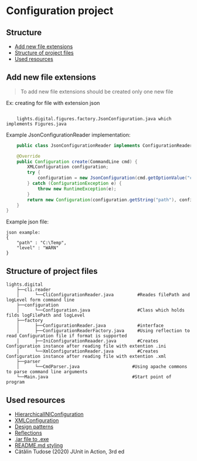 # Configuration project #

## Structure ##

* [Add new file extensions](#add-new-file-extensions)
* [Structure of project files](#structure-of-project-files)
* [Used resources](#used-resources)

## Add new file extensions ##
 
> To add new file extensions should be created only one new file


Ex: creating for file with extension json
````  
    
    lights.digital.figures.factory.JsonConfiguration.java which implements Figures.java
````

Example JsonConfigurationReader implementation:

```java
    public class JsonConfigurationReader implements ConfigurationReader {

    @Override
    public Configuration create(CommandLine cmd) {
        XMLConfiguration configuration;
        try {
            configuration = new JsonConfiguration(cmd.getOptionValue("c"));
        } catch (ConfigurationException e) {
            throw new RuntimeException(e);
        }
        return new Configuration(configuration.getString("path"), configuration.getString("level"));
    }
}
```


Example json file:

```
json example:
{
    "path" : "C:\Temp",
    "level" : "WARN"
}
```
## Structure of project files ##

    lights.digital    
        ├──cli.reader
        │      └──CliConfigurationReader.java         #Reades filePath and logLevel form command line 
        ├──configuration
        │      └──Configuration.java                  #Class which holds filds logFilePath and logLevel
        ├──factory
        │      ├──ConfigurationReader.java            #interface
        │      ├──ConfigurationReaderFactory.java     #Using reflection to read Configuration file if format is supported 
        │      ├──IniConfigurationReaader.java        #Creates Configuration instance after reading file with extention .ini
        │      └──XmlConfigurationReader.java         #Creates Configuration instance after reading file with extention .xml
        ├──parser
        │      └──CmdParser.java                    #Using apache commons to parse command line arguments
        └──Main.java                                #Start point of program

## Used resources ##

* [HierarchicalINIConfiguration](https://commons.apache.org/proper/commons-configuration/javadocs/v1.10/apidocs/index.html?org/apache/commons/configuration/HierarchicalINIConfiguration.html)<br>
* [XMLConfiguration](https://commons.apache.org/proper/commons-configuration/javadocs/v1.10/apidocs/org/apache/commons/configuration/XMLConfiguration.html#getDocument())
* [Design patterns](https://refactoring.guru/design-patterns/factory-method)
* [Reflections](https://code.google.com/archive/p/reflections/)
* [.jar file to .exe](http://launch4j.sourceforge.net/)
* [README.md styling](https://github.com/tchapi/markdown-cheatsheet)
* Cătălin Tudose (2020) JUnit in Action, 3rd ed